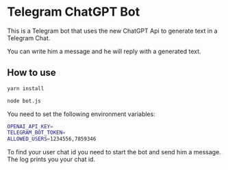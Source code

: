# Telegram ChatGPT Bot

This is a Telegram bot that uses the new ChatGPT Api to generate text in a Telegram Chat.

You can write him a message and he will reply with a generated text.

## How to use
```bash
yarn install

node bot.js
```

You need to set the following environment variables:
```bash
OPENAI_API_KEY=
TELEGRAM_BOT_TOKEN=
ALLOWED_USERS=1234556,7859346
```

To find your user chat id you need to start the bot and send him a message. The log prints you your chat id.
